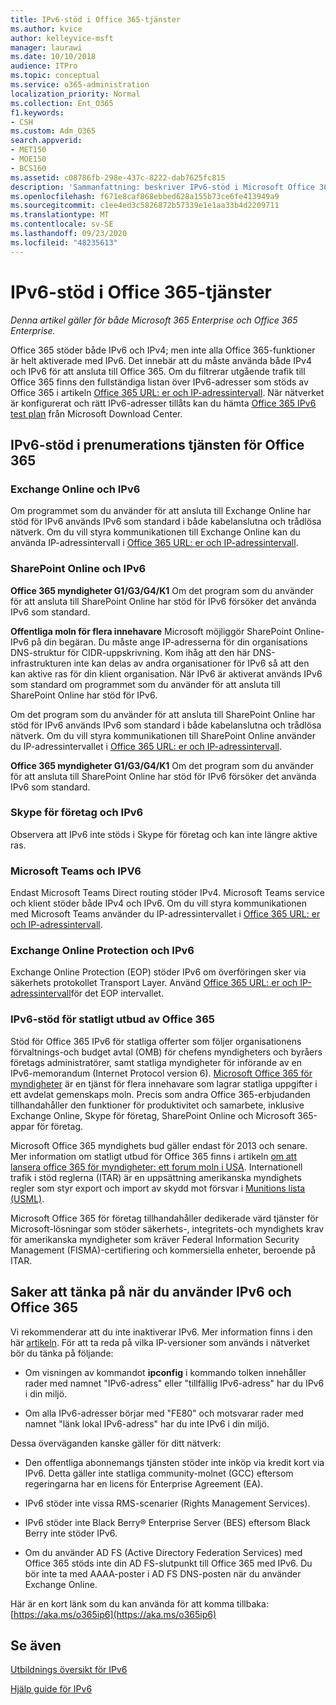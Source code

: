 ```yaml
---
title: IPv6-stöd i Office 365-tjänster
ms.author: kvice
author: kelleyvice-msft
manager: laurawi
ms.date: 10/10/2018
audience: ITPro
ms.topic: conceptual
ms.service: o365-administration
localization_priority: Normal
ms.collection: Ent_O365
f1.keywords:
- CSH
ms.custom: Adm_O365
search.appverid:
- MET150
- MOE150
- BCS160
ms.assetid: c08786fb-298e-437c-8222-dab7625fc815
description: 'Sammanfattning: beskriver IPv6-stöd i Microsoft Office 365-komponenter och i Office 365 stats support.'
ms.openlocfilehash: f671e8caf868ebbed628a155b73ce6fe413949a9
ms.sourcegitcommit: c1ee4ed3c5826872b57339e1e1aa33b4d2209711
ms.translationtype: MT
ms.contentlocale: sv-SE
ms.lasthandoff: 09/23/2020
ms.locfileid: "48235613"
---
```

# <a name="ipv6-support-in-office-365-services"></a>IPv6-stöd i Office 365-tjänster

*Denna artikel gäller för både Microsoft 365 Enterprise och Office 365 Enterprise.*

Office 365 stöder både IPv6 och IPv4; men inte alla Office 365-funktioner är helt aktiverade med IPv6. Det innebär att du måste använda både IPv4 och IPv6 för att ansluta till Office 365. Om du filtrerar utgående trafik till Office 365 finns den fullständiga listan över IPv6-adresser som stöds av Office 365 i artikeln [Office 365 URL: er och IP-adressintervall](urls-and-ip-address-ranges.md). När nätverket är konfigurerat och rätt IPv6-adresser tillåts kan du hämta [Office 365 IPv6 test plan](https://go.microsoft.com/fwlink/?LinkId=293447) från Microsoft Download Center.
  
## <a name="ipv6-support-in-office-365-subscription-service"></a>IPv6-stöd i prenumerations tjänsten för Office 365

### <a name="exchange-online-and-ipv6"></a>Exchange Online och IPv6

Om programmet som du använder för att ansluta till Exchange Online har stöd för IPv6 används IPv6 som standard i både kabelanslutna och trådlösa nätverk. Om du vill styra kommunikationen till Exchange Online kan du använda IP-adressintervall i [Office 365 URL: er och IP-adressintervall](urls-and-ip-address-ranges.md).
  
### <a name="sharepoint-online-and-ipv6"></a>SharePoint Online och IPv6

 **Office 365 myndigheter G1/G3/G4/K1** Om det program som du använder för att ansluta till SharePoint Online har stöd för IPv6 försöker det använda IPv6 som standard.
  
 **Offentliga moln för flera innehavare** Microsoft möjliggör SharePoint Online-IPv6 på din begäran. Du måste ange IP-adresserna för din organisations DNS-struktur för CIDR-uppskrivning. Kom ihåg att den här DNS-infrastrukturen inte kan delas av andra organisationer för IPv6 så att den kan aktive ras för din klient organisation. När IPv6 är aktiverat används IPv6 som standard om programmet som du använder för att ansluta till SharePoint Online har stöd för IPv6.
  
Om det program som du använder för att ansluta till SharePoint Online har stöd för IPv6 används IPv6 som standard i både kabelanslutna och trådlösa nätverk. Om du vill styra kommunikationen till SharePoint Online använder du IP-adressintervallet i [Office 365 URL: er och IP-adressintervall](urls-and-ip-address-ranges.md).
  
 **Office 365 myndigheter G1/G3/G4/K1** Om det program som du använder för att ansluta till SharePoint Online har stöd för IPv6 försöker det använda IPv6 som standard.
  
### <a name="skype-for-business-and-ipv6"></a>Skype för företag och IPv6

Observera att IPv6 inte stöds i Skype för företag och kan inte längre aktive ras.

### <a name="microsoft-teams-and-ipv6"></a>Microsoft Teams och IPV6

Endast Microsoft Teams Direct routing stöder IPv4. Microsoft Teams service och klient stöder både IPv4 och IPv6. Om du vill styra kommunikationen med Microsoft Teams använder du IP-adressintervallet i [Office 365 URL: er och IP-adressintervall](urls-and-ip-address-ranges.md).
  
### <a name="exchange-online-protection-and-ipv6"></a>Exchange Online Protection och IPv6

Exchange Online Protection (EOP) stöder IPv6 om överföringen sker via säkerhets protokollet Transport Layer. Använd [Office 365 URL: er och IP-adressintervall](urls-and-ip-address-ranges.md)för det EOP intervallet.
  
### <a name="ipv6-support-for-office-365-government-offerings"></a>IPv6-stöd för statligt utbud av Office 365

Stöd för Office 365 IPv6 för statliga offerter som följer organisationens förvaltnings-och budget avtal (OMB) för chefens myndigheters och byråers företags administratörer, samt statliga myndigheter för införande av en IPv6-memorandum (Internet Protocol version 6). [Microsoft Office 365 för myndigheter](https://go.microsoft.com/fwlink/p/?LinkId=325414) är en tjänst för flera innehavare som lagrar statliga uppgifter i ett avdelat gemenskaps moln. Precis som andra Office 365-erbjudanden tillhandahåller den funktioner för produktivitet och samarbete, inklusive Exchange Online, Skype för företag, SharePoint Online och Microsoft 365-appar för företag. 

Microsoft Office 365 myndighets bud gäller endast för 2013 och senare. Mer information om statligt utbud för Office 365 finns i artikeln [om att lansera office 365 för myndigheter: ett forum moln i USA](https://go.microsoft.com/fwlink/p/?LinkId=325414). Internationell trafik i stöd reglerna (ITAR) är en uppsättning amerikanska myndighets regler som styr export och import av skydd mot försvar i [Munitions lista (USML)](https://go.microsoft.com/fwlink/p/?LinkId=325415). 

Microsoft Office 365 för företag tillhandahåller dedikerade värd tjänster för Microsoft-lösningar som stöder säkerhets-, integritets-och myndighets krav för amerikanska myndigheter som kräver Federal Information Security Management (FISMA)-certifiering och kommersiella enheter, beroende på ITAR.
  
## <a name="things-to-consider-when-using-ipv6-and-office-365"></a>Saker att tänka på när du använder IPv6 och Office 365

Vi rekommenderar att du inte inaktiverar IPv6. Mer information finns i den här [artikeln](https://support.microsoft.com/help/929852/guidance-for-configuring-ipv6-in-windows-for-advanced-users). För att ta reda på vilka IP-versioner som används i nätverket bör du tänka på följande:
  
- Om visningen av kommandot **ipconfig** i kommando tolken innehåller rader med namnet "IPv6-adress" eller "tillfällig IPv6-adress" har du IPv6 i din miljö.

- Om alla IPv6-adresser börjar med "FE80" och motsvarar rader med namnet "länk lokal IPv6-adress" har du inte IPv6 i din miljö.

Dessa överväganden kanske gäller för ditt nätverk:
  
- Den offentliga abonnemangs tjänsten stöder inte inköp via kredit kort via IPv6. Detta gäller inte statliga community-molnet (GCC) eftersom regeringarna har en licens för Enterprise Agreement (EA).

- IPv6 stöder inte vissa RMS-scenarier (Rights Management Services).

- IPv6 stöder inte Black Berry® Enterprise Server (BES) eftersom Black Berry inte stöder IPv6.

- Om du använder AD FS (Active Directory Federation Services) med Office 365 stöds inte din AD FS-slutpunkt till Office 365 med IPv6. Du bör inte ta med AAAA-poster i AD FS DNS-posten när du använder Exchange Online. 

Här är en kort länk som du kan använda för att komma tillbaka: [https://aka.ms/o365ip6](https://aka.ms/o365ip6)
  
## <a name="see-also"></a>Se även

[Utbildnings översikt för IPv6](https://docs.microsoft.com/previous-versions/windows/it-pro/windows-server-2008-R2-and-2008/gg250710(v%3dws.10))
  
[Hjälp guide för IPv6](https://social.technet.microsoft.com/wiki/contents/articles/1728.ipv6-survival-guide.aspx)
